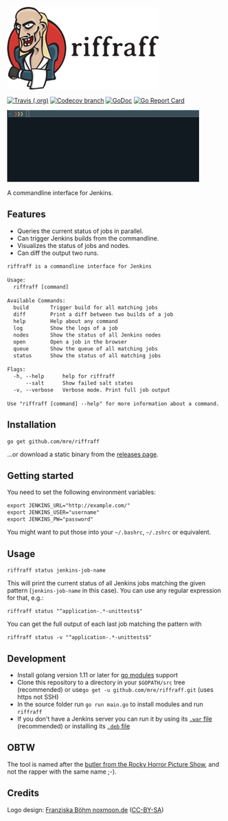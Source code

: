 <img alt="The riffraff logo" src="assets/logo_withname.svg" height="192px" />

[![Travis (.org)](https://img.shields.io/travis/mre/riffraff/master.svg?style=flat-square)](https://travis-ci.org/mre/riffraff)
[![Codecov branch](https://img.shields.io/codecov/c/github/mre/riffraff/master.svg?style=flat-square)](https://codecov.io/gh/mre/riffraff)
[![GoDoc](https://img.shields.io/badge/godoc-reference-5272B4.svg?style=flat-square)](https://godoc.org/github.com/mre/riffraff)
[![Go Report Card](https://goreportcard.com/badge/github.com/mre/riffraff?style=flat-square)](https://goreportcard.com/report/github.com/mre/riffraff)

![usage](assets/usage.gif)

A commandline interface for Jenkins.

## Features

* Queries the current status of jobs in parallel.
* Can trigger Jenkins builds from the commandline.
* Visualizes the status of jobs and nodes.
* Can diff the output two runs.

```Shell
riffraff is a commandline interface for Jenkins

Usage:
  riffraff [command]

Available Commands:
  build       Trigger build for all matching jobs
  diff        Print a diff between two builds of a job
  help        Help about any command
  log         Show the logs of a job
  nodes       Show the status of all Jenkins nodes
  open        Open a job in the browser
  queue       Show the queue of all matching jobs
  status      Show the status of all matching jobs

Flags:
  -h, --help      help for riffraff
      --salt      Show failed salt states
  -v, --verbose   Verbose mode. Print full job output

Use "riffraff [command] --help" for more information about a command.
```

## Installation

```Shell
go get github.com/mre/riffraff
```

...or download a static binary from the [releases page](https://github.com/mre/riffraff/releases).

## Getting started

You need to set the following environment variables:

```Shell
export JENKINS_URL="http://example.com/"
export JENKINS_USER="username"
export JENKINS_PW="password"
```

You might want to put those into your `~/.bashrc`, `~/.zshrc` or equivalent.

## Usage

```Shell
riffraff status jenkins-job-name
```

This will print the current status of all Jenkins jobs matching the given pattern (`jenkins-job-name` in this case).
You can use any regular expression for that, e.g.:

```Shell
riffraff status "^application-.*-unittests$"
```

You can get the full output of each last job matching the pattern with

```Shell
riffraff status -v "^application-.*-unittests$"
```

## Development

* Install golang version 1.11 or later for [go modules](https://github.com/golang/go/wiki/Modules) support
* Clone this repository to a directory in your `$GOPATH/src` tree (recommended) or use`go get -u github.com/mre/riffraff.git` (uses https not SSH)
* In the source folder run `go run main.go` to install modules and run `riffraff`
* If you don't have a Jenkins server you can run it by using its [`.war` file](https://jenkins.io/doc/pipeline/tour/getting-started/) (recommended) or installing its [`.deb` file](https://jenkins.io/doc/book/installing)

## OBTW

The tool is named after the [butler from the Rocky Horror Picture Show](https://en.wikipedia.org/wiki/The_Rocky_Horror_Picture_Show:_Let%27s_Do_the_Time_Warp_Again), and not the rapper with the same name ;-).

## Credits

Logo design: [Franziska Böhm noxmoon.de](http://noxmoon.de) ([CC-BY-SA](https://creativecommons.org/licenses/by-sa/4.0/))
